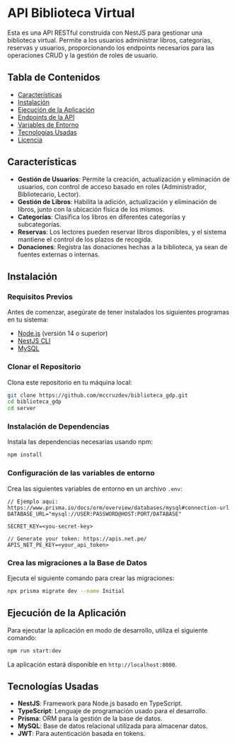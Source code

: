 # API Biblioteca Virtual

Esta es una API RESTful construida con NestJS para gestionar una biblioteca virtual. Permite a los usuarios administrar libros, categorías, reservas y usuarios, proporcionando los endpoints necesarios para las operaciones CRUD y la gestión de roles de usuario.

## Tabla de Contenidos

- [Características](#características)
- [Instalación](#instalación)
- [Ejecución de la Aplicación](#ejecución-de-la-aplicación)
- [Endpoints de la API](#endpoints-de-la-api)
- [Variables de Entorno](#variables-de-entorno)
- [Tecnologías Usadas](#tecnologías-usadas)
- [Licencia](#licencia)

## Características

- **Gestión de Usuarios**: Permite la creación, actualización y eliminación de usuarios, con control de acceso basado en roles (Administrador, Bibliotecario, Lector).
- **Gestión de Libros**: Habilita la adición, actualización y eliminación de libros, junto con la ubicación física de los mismos.
- **Categorías**: Clasifica los libros en diferentes categorías y subcategorías.
- **Reservas**: Los lectores pueden reservar libros disponibles, y el sistema mantiene el control de los plazos de recogida.
- **Donaciones**: Registra las donaciones hechas a la biblioteca, ya sean de fuentes externas o internas.

## Instalación

### Requisitos Previos

Antes de comenzar, asegúrate de tener instalados los siguientes programas en tu sistema:

- [Node.js](https://nodejs.org/en/) (versión 14 o superior)
- [NestJS CLI](https://docs.nestjs.com/cli/overview)
- [MySQL](https://www.mysql.com/)

### Clonar el Repositorio

Clona este repositorio en tu máquina local:

```bash
git clone https://github.com/mccruzdev/biblioteca_gdp.git
cd biblioteca_gdp
cd server
```

### Instalación de Dependencias

Instala las dependencias necesarias usando npm:

```bash
npm install
```

### Configuración de las variables de entorno

Crea las siguientes variables de entorno en un archivo `.env`:

```
// Ejemplo aqui: https://www.prisma.io/docs/orm/overview/databases/mysql#connection-url
DATABASE_URL="mysql://USER:PASSWORD@HOST:PORT/DATABASE"

SECRET_KEY=<you-secret-key>

// Generate your token: https://apis.net.pe/
APIS_NET_PE_KEY=<your_api_token>
```

### Crea las migraciones a la Base de Datos

Ejecuta el siguiente comando para crear las migraciones:

```bash
npx prisma migrate dev --name Initial
```

## Ejecución de la Aplicación

Para ejecutar la aplicación en modo de desarrollo, utiliza el siguiente comando:

```bash
npm run start:dev
```

La aplicación estará disponible en `http://localhost:8000`.

<!-- ## Endpoints de la API

### Usuarios

- `GET /users`: Lista todos los usuarios.
- `POST /users`: Crea un nuevo usuario.
- `GET /users/:id`: Obtiene un usuario por su ID.
- `PUT /users/:id`: Actualiza los datos de un usuario.
- `DELETE /users/:id`: Elimina un usuario.

### Libros

- `GET /books`: Lista todos los libros.
- `POST /books`: Añade un nuevo libro.
- `GET /books/:id`: Obtiene un libro por su ID.
- `PUT /books/:id`: Actualiza la información de un libro.
- `DELETE /books/:id`: Elimina un libro.

### Categorías

- `GET /categories`: Lista todas las categorías.
- `POST /categories`: Añade una nueva categoría.
- `PUT /categories/:id`: Actualiza una categoría.
- `DELETE /categories/:id`: Elimina una categoría.

### Reservas

- `POST /reservations`: Reserva un libro.
- `GET /reservations/:id`: Obtiene los detalles de una reserva.
- `PUT /reservations/:id`: Actualiza el estado de una reserva.
- `DELETE /reservations/:id`: Cancela una reserva. -->

## Tecnologías Usadas

- **NestJS**: Framework para Node.js basado en TypeScript.
- **TypeScript**: Lenguaje de programación usado para el desarrollo.
- **Prisma**: ORM para la gestión de la base de datos.
- **MySQL**: Base de datos relacional utilizada para almacenar datos.
- **JWT**: Para autenticación basada en tokens.
